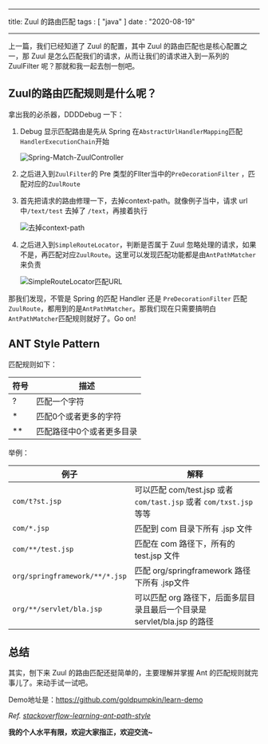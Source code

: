 
---
title: Zuul 的路由匹配
tags : [
    "java"
]
date : "2020-08-19"

---

上一篇，我们已经知道了  Zuul 的配置，其中 Zuul 的路由匹配也是核心配置之一，那 Zuul 是怎么匹配我们的请求，从而让我们的请求进入到一系列的 ZuulFilter 呢？那就和我一起去刨一刨吧。
<!--more-->

## Zuul的路由匹配规则是什么呢？

拿出我的必杀器，DDDDebug 一下：

1. Debug 显示匹配路由是先从 Spring 在`AbstractUrlHandlerMapping`匹配`HandlerExecutionChain`开始

   ![Spring-Match-ZuulController](https://img.goldpumpkin.life/o/image-20200819230258789.png)

2. 之后进入到`ZuulFilter`的 Pre 类型的FIlter当中的`PreDecorationFilter` ，匹配对应的`ZuulRoute`

3. 首先把请求的路由修理一下，去掉context-path。就像例子当中，请求 url 中`/text/test` 去掉了 `/text`，再接着执行

   ![去掉context-path](https://img.goldpumpkin.life/o/image-20200819190711091.png)

4. 之后进入到`SimpleRouteLocator`，判断是否属于 Zuul 忽略处理的请求，如果不是，再匹配对应`ZuulRoute`。这里可以发现匹配功能都是由`AntPathMatcher`来负责

   ![SimpleRouteLocator匹配URL](https://img.goldpumpkin.life/o/image-20200819191434405.png)

那我们发现，不管是 Spring 的匹配 Handler 还是 `PreDecorationFilter` 匹配 `ZuulRoute`，都用到的是`AntPathMatcher`。那我们现在只需要搞明白`AntPathMatcher`匹配规则就好了。Go on!

## ANT Style Pattern

匹配规则如下：

| 符号 | 描述                      |
| ---- | ------------------------- |
| ?    | 匹配一个字符              |
| *    | 匹配0个或者更多的字符     |
| **   | 匹配路径中0个或者更多目录 |

举例：

| 例子                           | 解释                                                         |
| ------------------------------ | ------------------------------------------------------------ |
| `com/t?st.jsp`                 | 可以匹配 com/test.jsp 或者 `com/tast.jsp` 或者 `com/txst.jsp ` 等等 |
| `com/*.jsp`                    | 匹配到 com 目录下所有 .jsp 文件                              |
| `com/**/test.jsp`              | 匹配在 com 路径下，所有的 test.jsp 文件                      |
| `org/springframework/**/*.jsp` | 匹配 org/springframework 路径下所有 .jsp文件                 |
| `org/**/servlet/bla.jsp`       | 可以匹配 org 路径下，后面多层目录且最后一个目录是 servlet/bla.jsp 的路径 |

## 总结

其实，刨下来 Zuul 的路由匹配还挺简单的，主要理解并掌握 Ant 的匹配规则就完事儿了。来动手试一试吧。

Demo地址是：https://github.com/goldpumpkin/learn-demo

*Ref.*
*[stackoverflow-learning-ant-path-style](https://stackoverflow.com/questions/2952196/learning-ant-path-style)*

**我的个人水平有限，欢迎大家指正，欢迎交流~**

